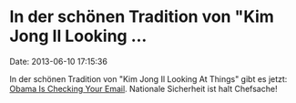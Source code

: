 In der schönen Tradition von \"Kim Jong Il Looking \...
=======================================================

Date: 2013-06-10 17:15:36

In der schönen Tradition von \"Kim Jong Il Looking At Things\" gibt es
jetzt: [Obama Is Checking Your
Email](http://obamaischeckingyouremail.tumblr.com/). Nationale
Sicherheit ist halt Chefsache!
